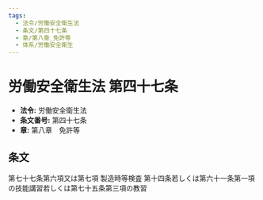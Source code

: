 ```yaml
---
tags:
  - 法令/労働安全衛生法
  - 条文/第四十七条
  - 章/第八章_免許等
  - 体系/労働安全衛生
---
```

# 労働安全衛生法 第四十七条

- **法令:** 労働安全衛生法
- **条文番号:** 第四十七条
- **章:** 第八章　免許等

## 条文
第七十七条第六項又は第七項
 	製造時等検査	第十四条若しくは第六十一条第一項の技能講習若しくは第七十五条第三項の教習

